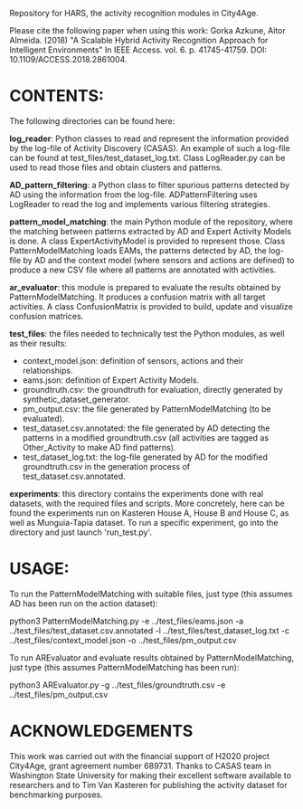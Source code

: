 Repository for HARS, the activity recognition modules in City4Age.

Please cite the following paper when using this work: Gorka Azkune, Aitor Almeida. (2018) "A Scalable Hybrid Activity Recognition Approach for Intelligent Environments" In IEEE Access. vol. 6. p. 41745-41759. DOI: 10.1109/ACCESS.2018.2861004. 

CONTENTS:
============

The following directories can be found here:

**log_reader**: Python classes to read and represent the information provided by the log-file of Activity Discovery (CASAS). An example of such a log-file can be found at test_files/test_dataset_log.txt. Class LogReader.py can be used to read those files and obtain clusters and patterns.

**AD_pattern_filtering**: a Python class to filter spurious patterns detected by AD using the information from the log-file. ADPatternFiltering uses LogReader to read the log and implements various filtering strategies.

**pattern_model_matching**: the main Python module of the repository, where the matching between patterns extracted by AD and Expert Activity Models is done. A class ExpertActivityModel is provided to represent those. Class PatternModelMatching loads EAMs, the patterns detected by AD, the log-file by AD and the context model (where sensors and actions are defined) to produce a new CSV file where all patterns are annotated with activities.

**ar_evaluator**: this module is prepared to evaluate the results obtained by PatternModelMatching. It produces a confusion matrix with all target activities. A class ConfusionMatrix is provided to build, update and visualize confusion matrices.

**test_files**: the files needed to technically test the Python modules, as well as their results:
   - context_model.json: definition of sensors, actions and their relationships.
   - eams.json: definition of Expert Activity Models.
   - groundtruth.csv: the groundtruth for evaluation, directly generated by synthetic_dataset_generator.
   - pm_output.csv: the file generated by PatternModelMatching (to be evaluated).
   - test_dataset.csv.annotated: the file generated by AD detecting the patterns in a modified groundtruth.csv (all activities are tagged as Other_Activity to make AD find patterns).
   - test_dataset_log.txt: the log-file generated by AD for the modified groundtruth.csv in the generation process of test_dataset.csv.annotated.

**experiments**: this directory contains the experiments done with real datasets, with the required files and scripts. More concretely, here can be found the experiments run on Kasteren House A, House B and House C, as well as Munguia-Tapia dataset. To run a specific experiment, go into the directory and just launch 'run_test.py'.
   
USAGE:
============

To run the PatternModelMatching with suitable files, just type (this assumes AD has been run on the action dataset):

python3 PatternModelMatching.py -e ../test_files/eams.json -a ../test_files/test_dataset.csv.annotated -l ../test_files/test_dataset_log.txt -c ../test_files/context_model.json -o ../test_files/pm_output.csv

To run AREvaluator and evaluate results obtained by PatternModelMatching, just type (this assumes PatternModelMatching has been run):

python3 AREvaluator.py -g ../test_files/groundtruth.csv -e ../test_files/pm_output.csv

ACKNOWLEDGEMENTS
============

This work was carried out with the financial support of H2020 project City4Age, grant agreement number 689731. Thanks to CASAS team in Washington State University for making their excellent software available to researchers and to Tim Van Kasteren for publishing the activity dataset for benchmarking purposes.
